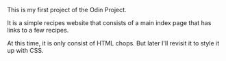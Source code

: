 This is my first project of the Odin Project. 

It is a simple recipes website that consists of a main index page that has links to a few recipes. 

At this time, it is only consist of HTML chops. But later I'll revisit it to style it up with CSS.